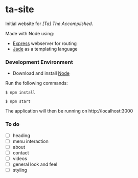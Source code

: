 # ta-site

Initial website for _[Ta] The Accomplished_.

Made with Node using:

* [Express](http://expressjs.com/) webserver for routing
* [Jade](http://jade-lang.com/) as a templating language

### Development Environment

* Download and install [Node](https://nodejs.org/)

Run the following commands:

```shell
$ npm install

$ npm start
```

The application will then be running on http://localhost:3000

### To do

- [ ] heading
- [ ] menu interaction
- [ ] about
- [ ] contact
- [ ] videos
- [ ] general look and feel
- [ ] styling
